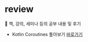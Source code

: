 # review
🧨 책, 강의, 세미나 등의 공부 내용 및 후기

- Kotlin Coroutines 톺아보기 [바로가기](https://github.com/piaochung/review/blob/main/Kotlin%20Coroutines%20%ED%86%BA%EC%95%84%EB%B3%B4%EA%B8%B0/%EC%BD%94%EB%93%9C%20%EC%A0%95%EB%A6%AC.md)
